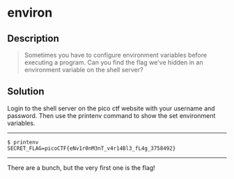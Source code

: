 # environ
## Description
>Sometimes you have to configure environment variables before executing a program. Can you find the flag we've hidden in an environment variable on the shell server?
## Solution
Login to the shell server on the pico ctf website with your username and
password. Then use the printenv command to show the set environment variables.
***
    $ printenv
    SECRET_FLAG=picoCTF{eNv1r0nM3nT_v4r14Bl3_fL4g_3758492}
***
There are a bunch, but the very first one is the flag!
